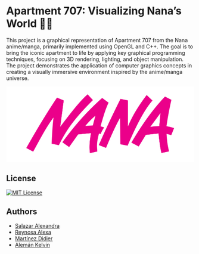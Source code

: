
# Apartment 707: Visualizing Nana’s World 🍓🪷

This project is a graphical representation of Apartment 707 from the Nana anime/manga, primarily implemented using OpenGL and C++. The goal is to bring the iconic apartment to life by applying key graphical programming techniques, focusing on 3D rendering, lighting, and object manipulation. The project demonstrates the application of computer graphics concepts in creating a visually immersive environment inspired by the anime/manga universe.


<p align="center">
  <img src="./readme-badge.svg" alt="Nana reame badge">
</p>


## License  
[![MIT License](https://img.shields.io/badge/License-MIT-green.svg)](https://choosealicense.com/licenses/mit/)  

## Authors

- [Salazar Alexandra](https://github.com/alexxandraSalazar)
- [Reynosa Alexa](https://github.com/aaalexa)
- [Martínez Didier](https://github.com/DYoussefMM)
- [Alemán Kelvin](https://github.com/kianaleman)